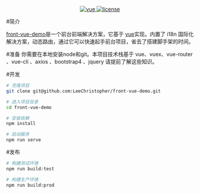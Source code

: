 <p align="center">
  <a href="https://github.com/vuejs/vue">
    <img src="https://img.shields.io/badge/vue-2.6.11-brightgreen.svg" alt="vue">
  </a>
  <a href="https://github.com/PanJiaChen/vue-element-admin/blob/master/LICENSE">
    <img src="https://img.shields.io/github/license/mashape/apistatus.svg" alt="license">
  </a>
</p>

#简介

[front-vue-demo]()是一个前台前端解决方案，它基于 [vue](https://github.com/vuejs/vue)实现。内置了 i18n 国际化解决方案，动态路由，通过它可以快速起手前台项目，省去了搭建脚手架的时间。

#准备
你需要在本地安装node和git。本项目技术栈基于 vue、vuex、vue-router 、vue-cli 、axios 、bootstrap4 、jquery 请提前了解这些知识。   

#开发
```bash
# 克隆项目
git clone git@github.com:LeeChristopher/front-vue-demo.git

# 进入项目目录
cd front-vue-demo

# 安装依赖
npm install

# 启动服务
npm run serve
```

#发布
```bash
# 构建测试环境
npm run build:test

# 构建生产环境
npm run build:prod
```